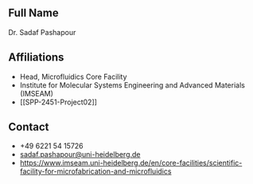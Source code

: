 ## Full Name
Dr. Sadaf Pashapour

## Affiliations
- Head, Microfluidics Core Facility
- Institute for Molecular Systems Engineering and Advanced Materials (IMSEAM)
- [[SPP-2451-Project02]]
## Contact
- +49 6221 54 15726
- sadaf.pashapour@uni-heidelberg.de
- https://www.imseam.uni-heidelberg.de/en/core-facilities/scientific-facility-for-microfabrication-and-microfluidics
